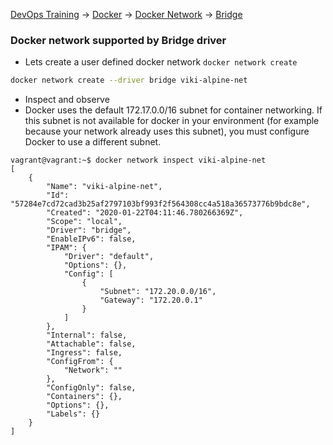 [DevOps Training](../../index.md) -> [Docker](../index.md) -> [Docker Network](index.md) -> [Bridge](.)

### Docker network supported by Bridge driver

* Lets create a user defined docker network `docker network create`

```bash
docker network create --driver bridge viki-alpine-net
```

* Inspect and observe
* Docker uses the default 172.17.0.0/16 subnet for container networking. If this subnet is not available for docker in your environment (for example because your network already uses this subnet), you must configure Docker to use a different subnet.

```
vagrant@vagrant:~$ docker network inspect viki-alpine-net
[
    {
        "Name": "viki-alpine-net",
        "Id": "57284e7cd72cad3b25af2797103bf993f2f564308cc4a518a36573776b9bdc8e",
        "Created": "2020-01-22T04:11:46.780266369Z",
        "Scope": "local",
        "Driver": "bridge",
        "EnableIPv6": false,
        "IPAM": {
            "Driver": "default",
            "Options": {},
            "Config": [
                {
                    "Subnet": "172.20.0.0/16",
                    "Gateway": "172.20.0.1"
                }
            ]
        },
        "Internal": false,
        "Attachable": false,
        "Ingress": false,
        "ConfigFrom": {
            "Network": ""
        },
        "ConfigOnly": false,
        "Containers": {},
        "Options": {},
        "Labels": {}
    }
]

```




